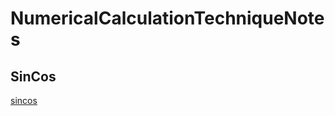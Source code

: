 # NumericalCalculationTechniqueNotes

## SinCos

[sincos](https://github.com/tk-yoshimura/NumericalCalculationTechniqueNotes/tree/main/SinCos)  